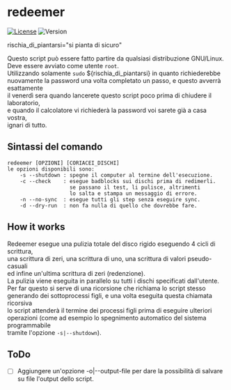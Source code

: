 # redeemer
[![License](http://img.shields.io/:license-GPL3.0-blue.svg)](http://www.gnu.org/licenses/gpl-3.0.html)
![Version](https://img.shields.io/badge/version-1.2-yellow.svg)

rischia_di_piantarsi="si pianta di sicuro"  

Questo script può essere fatto partire da qualsiasi distribuzione GNU/Linux.  
Deve essere avviato come utente `root`.  
Utilizzando solamente `sudo` ${rischia_di_piantarsi} in quanto richiederebbe  
nuovamente la password una volta completato un passo, e questo avverrà esattamente  
il venerdì sera quando lancerete questo script poco prima di chiudere il laboratorio,  
e quando il calcolatore vi richiederà la password voi sarete già a casa vostra,  
ignari di tutto.

## Sintassi del comando

    redeemer [OPZIONI] [CORIACEI_DISCHI]
    le opzioni disponibili sono:
        -s --shutdown : spegne il computer al termine dell'esecuzione.
        -c --check    : esegue badblocks sui dischi prima di redimerli.
                        se passano il test, li pulisce, altrimenti
                        lo salta e stampa un messaggio di errore.
        -n --no-sync  : esegue tutti gli step senza eseguire sync.
        -d --dry-run  : non fa nulla di quello che dovrebbe fare.

## How it works
Redeemer esegue una pulizia totale del disco rigido eseguendo 4 cicli di scrittura,  
una scrittura di zeri, una scrittura di uno, una scrittura di valori pseudo-casuali  
ed infine un'ultima scrittura di zeri (redenzione).  
La pulizia viene eseguita in parallelo su tutti i dischi specificati dall'utente.  
Per far questo si serve di una ricorsione che richiama lo script stesso  
generando dei sottoprocessi figli, e una volta eseguita questa chiamata ricorsiva  
lo script attenderà il termine dei processi figli prima di eseguire ulteriori  
operazioni (come ad esempio lo spegnimento automatico del sistema programmabile  
tramite l'opzione `-s|--shutdown`).

## ToDo

- [ ] Aggiungere un'opzione -o|--output-file per dare la possibilità di salvare
su file l'output dello script.
